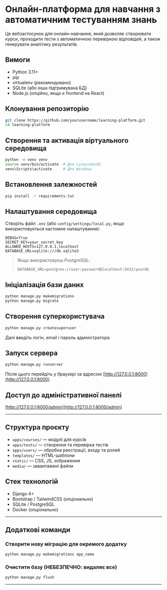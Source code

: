 # Онлайн-платформа для навчання з автоматичним тестуванням знань

Це вебзастосунок для онлайн-навчання, який дозволяє створювати курси, проходити тести з автоматичною перевіркою відповідей, а також генерувати аналітику результатів.

## Вимоги

- Python 3.11+
- pip
- virtualenv (рекомендовано)
- SQLite (або інша підтримувана БД)
- Node.js (опційно, якщо є frontend на React)

## Клонування репозиторію

```bash
git clone https://github.com/yourusername/learning-platform.git
cd learning-platform
```

## Створення та активація віртуального середовища

```bash
python -m venv venv
source venv/bin/activate  # Для Linux/macOS
venv\Scripts\activate     # Для Windows
```

## Встановлення залежностей

```bash
pip install -r requirements.txt
```

## Налаштування середовища

Створіть файл `.env` (або `config/settings/local.py`, якщо використовується кастомне налаштування):

```
DEBUG=True
SECRET_KEY=your_secret_key
ALLOWED_HOSTS=127.0.0.1,localhost
DATABASE_URL=sqlite:///db.sqlite3
```

> Якщо використовуєш PostgreSQL:
>
> ```
> DATABASE_URL=postgres://user:password@localhost:5432/yourdb
> ```

## Ініціалізація бази даних

```bash
python manage.py makemigrations
python manage.py migrate
```

## Створення суперкористувача

```bash
python manage.py createsuperuser
```

Далі введіть логін, email і пароль адміністратора.

## Запуск сервера

```bash
python manage.py runserver
```

Після цього перейдіть у браузері за адресою [http://127.0.0.1:8000](http://127.0.0.1:8000)

## Доступ до адміністративної панелі

[http://127.0.0.1:8000/admin](http://127.0.0.1:8000/admin)

---

## Структура проєкту

- `apps/courses/` — модулі для курсів
- `apps/tests/` — створення та перевірка тестів
- `apps/users/` — обробка реєстрації, входу та ролей
- `templates/` — HTML-шаблони
- `static/` — CSS, JS, зображення
- `media/` — завантажені файли

## Стек технологій

- Django 4+
- Bootstrap / TailwindCSS (опціонально)
- SQLite / PostgreSQL
- Docker (опціонально)

---

## Додаткові команди

### Створити нову міграцію для окремого додатку

```bash
python manage.py makemigrations app_name
```

### Очистити базу (НЕБЕЗПЕЧНО: видаляє все)

```bash
python manage.py flush
```

---
